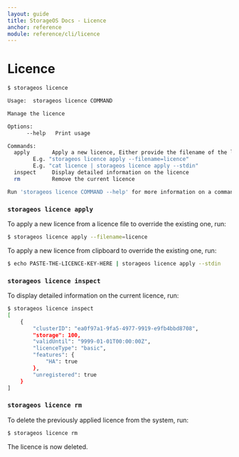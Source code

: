```yaml
---
layout: guide
title: StorageOS Docs - Licence
anchor: reference
module: reference/cli/licence
---
```


# Licence

```bash
$ storageos licence 

Usage:	storageos licence COMMAND

Manage the licence

Options:
      --help   Print usage

Commands:
  apply       Apply a new licence, Either provide the filename of the licence file or write to stdin.
		E.g. "storageos licence apply --filename=licence"
		E.g. "cat licence | storageos licence apply --stdin"
  inspect     Display detailed information on the licence
  rm          Remove the current licence

Run 'storageos licence COMMAND --help' for more information on a command.
```

### `storageos licence apply`
To apply a new licence from a licence file to override the existing one, run:

```bash
$ storageos licence apply --filename=licence
```

To apply a new licence from clipboard to override the existing one, run:

```bash
$ echo PASTE-THE-LICENCE-KEY-HERE | storageos licence apply --stdin
```

### `storageos licence inspect`
To display detailed information on the current licence, run:

```bash
$ storageos licence inspect
[
    {
        "clusterID": "ea0f97a1-9fa5-4977-9919-e9fb4bbd8708",
        "storage": 100,
        "validUntil": "9999-01-01T00:00:00Z",
        "licenceType": "basic",
        "features": {
            "HA": true
        },
        "unregistered": true
    }
]
```

### `storageos licence rm`
To delete the previously applied licence from the system, run:

```bash
$ storageos licence rm
```

The licence is now deleted.
